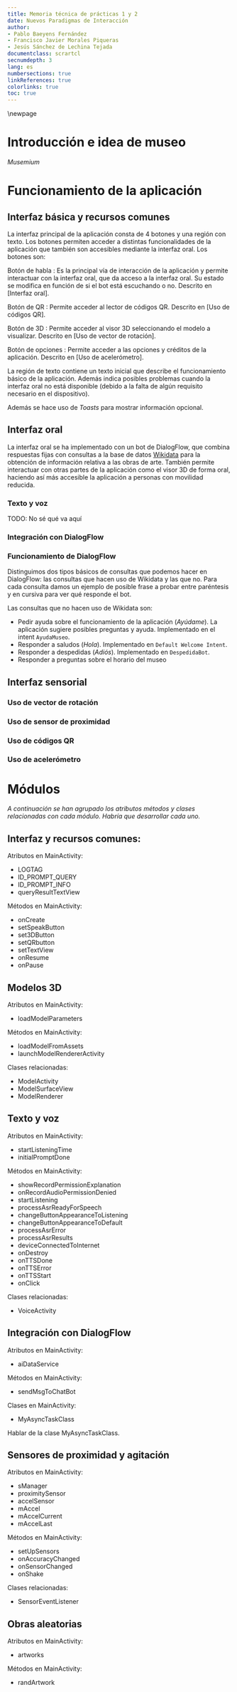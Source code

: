 ```yaml
---
title: Memoria técnica de prácticas 1 y 2
date: Nuevos Paradigmas de Interacción
author:
- Pablo Baeyens Fernández
- Francisco Javier Morales Piqueras
- Jesús Sánchez de Lechina Tejada
documentclass: scrartcl
secnumdepth: 3
lang: es
numbersections: true
linkReferences: true
colorlinks: true
toc: true
---
```


\newpage

# Introducción e idea de museo

*Musemium*

# Funcionamiento de la aplicación

## Interfaz básica y recursos comunes

La interfaz principal de la aplicación consta de 4 botones y una región con texto.
Los botones permiten acceder a distintas funcionalidades de la aplicación que también son accesibles mediante la interfaz oral. Los botones son:

Botón de habla
: Es la principal vía de interacción de la aplicación y permite interactuar con la interfaz oral, que da acceso a la interfaz oral. Su estado se modifica en función de si el bot está escuchando o no. Descrito en [Interfaz oral].

Botón de QR
: Permite acceder al lector de códigos QR. Descrito en [Uso de códigos QR].

Botón de 3D
: Permite acceder al visor 3D seleccionando el modelo a visualizar. Descrito en [Uso de vector de rotación].

Botón de opciones
: Permite acceder a las opciones y créditos de la aplicación. Descrito en [Uso de acelerómetro].

La región de texto contiene un texto inicial que describe el funcionamiento básico de la aplicación.
Además indica posibles problemas cuando la interfaz oral no está disponible (debido a la falta de algún requisito necesario en el dispositivo).

Además se hace uso de *Toasts* para mostrar información opcional.

## Interfaz oral

La interfaz oral se ha implementado con un bot de DialogFlow, que combina respuestas fijas con consultas a la base de datos [Wikidata](https://www.wikidata.org/) para la obtención de información relativa a las obras de arte.
También permite interactuar con otras partes de la aplicación como el visor 3D de forma oral, haciendo así más accesible la aplicación a personas con movilidad reducida.

### Texto y voz

TODO: No sé qué va aquí

### Integración con DialogFlow

### Funcionamiento de DialogFlow

Distinguimos dos tipos básicos de consultas que podemos hacer en DialogFlow: las consultas que hacen uso de Wikidata y las que no. Para cada consulta damos un ejemplo de posible frase a probar entre paréntesis y en cursiva para ver qué responde el bot.

Las consultas que no hacen uso de Wikidata son:

- Pedir ayuda sobre el funcionamiento de la aplicación (*Ayúdame*). La aplicación sugiere posibles preguntas y ayuda.
  Implementado en el intent `AyudaMuseo`.
- Responder a saludos (*Hola*). Implementado en `Default Welcome Intent`.
- Responder a despedidas (*Adiós*). Implementado en `DespedidaBot`.
- Responder a preguntas sobre el horario del museo 

## Interfaz sensorial

### Uso de vector de rotación
### Uso de sensor de proximidad
### Uso de códigos QR
### Uso de acelerómetro

# Módulos

*A continuación se han agrupado los atributos métodos y clases relacionadas con cada módulo. Habría que desarrollar cada uno.*

## Interfaz y recursos comunes:

Atributos en MainActivity:

- LOGTAG
- ID_PROMPT_QUERY
- ID_PROMPT_INFO
- queryResultTextView

Métodos en MainActivity:

- onCreate
- setSpeakButton
- set3DButton
- setQRbutton
- setTextView
- onResume
- onPause

## Modelos 3D

Atributos en MainActivity:

- loadModelParameters

Métodos en MainActivity:

- loadModelFromAssets
- launchModelRendererActivity

Clases relacionadas:

- ModelActivity
- ModelSurfaceView
- ModelRenderer

## Texto y voz

Atributos en MainActivity:

- startListeningTime
- initialPromptDone


Métodos en MainActivity:

- showRecordPermissionExplanation
- onRecordAudioPermissionDenied
- startListening
- processAsrReadyForSpeech
- changeButtonAppearanceToListening
- changeButtonAppearanceToDefault
- processAsrError
- processAsrResults
- deviceConnectedToInternet
- onDestroy
- onTTSDone
- onTTSError
- onTTSStart
- onClick

Clases relacionadas:

- VoiceActivity

## Integración con DialogFlow

Atributos en MainActivity:

- aiDataService

Métodos en MainActivity:

- sendMsgToChatBot

Clases en MainActivity:

- MyAsyncTaskClass

Hablar de la clase MyAsyncTaskClass.

## Sensores de proximidad y agitación

Atributos en MainActivity:

- sManager
- proximitySensor
- accelSensor
- mAccel
- mAccelCurrent
- mAccelLast

Métodos en MainActivity:

- setUpSensors
- onAccuracyChanged
- onSensorChanged
- onShake

Clases relacionadas:

- SensorEventListener

## Obras aleatorias

Atributos en MainActivity:

- artworks

Métodos en MainActivity:

- randArtwork
